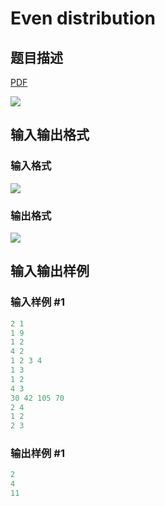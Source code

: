 # Even distribution

## 题目描述

[problemUrl]: https://uva.onlinejudge.org/index.php?option=com_onlinejudge&Itemid=8&category=861&page=show_problem&problem=4723

[PDF](https://uva.onlinejudge.org/external/128/p12858.pdf)

![](https://cdn.luogu.com.cn/upload/vjudge_pic/UVA12858/129261c82f74b3ca3080298b0ac263c62031a1e6.png)

## 输入输出格式

### 输入格式

![](https://cdn.luogu.com.cn/upload/vjudge_pic/UVA12858/0b06105905fb3d1e070b1445a11a76171ad114cd.png)

### 输出格式

![](https://cdn.luogu.com.cn/upload/vjudge_pic/UVA12858/e399b963239e068c40f4d40efe6cd87724d49348.png)

## 输入输出样例

### 输入样例 #1

```cpp
2 1
1 9
1 2
4 2
1 2 3 4
1 3
1 2
4 3
30 42 105 70
2 4
1 2
2 3
```


### 输出样例 #1

```cpp
2
4
11
```


